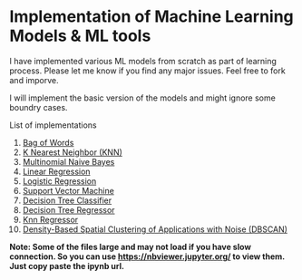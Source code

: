 # Implementation of Machine Learning Models & ML tools
I have implemented various ML models from scratch as part of learning process. Please let me know if you find any major issues. Feel free to fork and imporve.

I will implement the basic version of the models and might ignore some boundry cases.

List of implementations
  1. <a href="https://github.com/scsanjay/ml_from_scratch/blob/main/01.%20Text%20to%20Vector">Bag of Words</a>
  2. <a href="https://github.com/scsanjay/ml_from_scratch/blob/main/02.%20K%20Nearest%20Neighbor%20(KNN)">K Nearest Neighbor (KNN)</a>
  3. <a href="https://github.com/scsanjay/ml_from_scratch/blob/main/03.%20Naive%20Bayes">Multinomial Naive Bayes</a> 
  4. <a href="https://github.com/scsanjay/ml_from_scratch/blob/main/04.%20Linear%20Regression">Linear Regression</a> 
  5. <a href="https://github.com/scsanjay/ml_from_scratch/blob/main/05.%20Logistic%20Regression">Logistic Regression</a> 
  6. <a href="https://github.com/scsanjay/ml_from_scratch/blob/main/06.%20Support%20Vector%20Machine">Support Vector Machine</a> 
  7. <a href="https://github.com/scsanjay/ml_from_scratch/blob/main/07.%20Decision%20Tree%20Classification">Decision Tree Classifier</a> 
  8. <a href="https://github.com/scsanjay/ml_from_scratch/blob/main/08.%20Decision%20Tree%20Regression">Decision Tree Regressor</a> 
  9. <a href="https://github.com/scsanjay/ml_from_scratch/blob/main/09.%20KNN%20Regression">Knn Regressor</a> 
  10. <a href="https://github.com/scsanjay/ml_from_scratch/tree/main/10.%20Density-Based%20Spatial%20Clustering%20of%20Applications%20with%20Noise%20(DBSCAN)">Density-Based Spatial Clustering of Applications with Noise (DBSCAN)</a> 


<b>Note: Some of the files large and may not load if you have slow connection. So you can use https://nbviewer.jupyter.org/ to view them. Just copy paste the ipynb url.</b>
